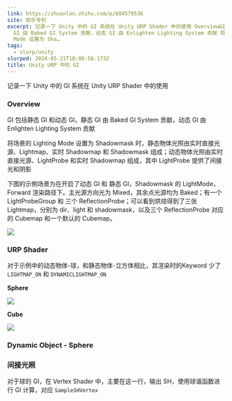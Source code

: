 ```yaml
---
link: https://zhuanlan.zhihu.com/p/684579536
site: 知乎专栏
excerpt: 记录一下 Unity 中的 GI 系统在 Unity URP Shader 中的使用 OverviewGI 包括静态 GI 和动态 GI，静态
  GI 由 Baked GI System 贡献，动态 GI 由 Enlighten Lighting System 贡献 将场景的 Lighting
  Mode 设置为 Sha…
tags:
  - slurp/unity
slurped: 2024-05-21T10:08:56.173Z
title: Unity URP 中的 GI
---
```


记录一下 Unity 中的 GI 系统在 Unity URP Shader 中的使用

### Overview

GI 包括静态 GI 和动态 GI，静态 GI 由 Baked GI System 贡献，动态 GI 由 Enlighten Lighting System 贡献

将场景的 Lighting Mode 设置为 Shadowmask 时，静态物体光照由实时直接光源、Lightmap、实时 Shadowmap 和 Shadowmask 组成；动态物体光照由实时直接光源、LightProbe 和实时 Shadowmap 组成，其中 LightProbe 提供了间接光和阴影

下图的示例场景为在开启了动态 GI 和 静态 GI，Shadowmask 的 LightMode，Forward 渲染路径下。主光源方向光为 Mixed，其余点光源均为 Baked；有一个 LightProbeGroup 和 三个 ReflectionProbe；可以看到烘焙得到了三张 Lightmap，分别为 dir、light 和 shadowmask，以及三个 ReflectionProbe 对应的 Cubemap 和一个默认的 Cubemap。

![](https://pic2.zhimg.com/v2-9e9ee4c683ee2ce1490f104dad546165_b.jpg)

### URP Shader

对于示例中的动态物体-球，和静态物体-立方体相比，其渲染时的Keyword 少了 `LIGHTMAP_ON` 和 `DYNAMICLIGHTMAP_ON`

**Sphere**

![](https://pic3.zhimg.com/v2-47fb586fa843b68200ef41bd0b16d3a2_b.jpg)

**Cube**

![](https://pic4.zhimg.com/v2-9411121251c0b3cd7ee8c1a469ccec0b_b.jpg)

### Dynamic Object - Sphere

### 间接光照

对于球的 GI，在 Vertex Shader 中，主要在这一行，输出 SH，使用球谐函数进行 GI 计算，对应 `SampleSHVertex`